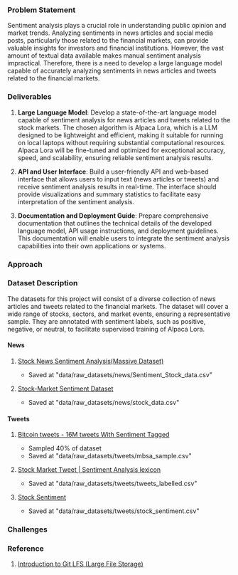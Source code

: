 ### Problem Statement

Sentiment analysis plays a crucial role in understanding public opinion and market trends. Analyzing sentiments in news articles and social media posts, particularly those related to the financial markets, can provide valuable insights for investors and financial institutions. However, the vast amount of textual data available makes manual sentiment analysis impractical. Therefore, there is a need to develop a large language model capable of accurately analyzing sentiments in news articles and tweets related to the financial markets.

### Deliverables

1. **Large Language Model**: Develop a state-of-the-art language model capable of sentiment analysis for news articles and tweets related to the stock markets. The chosen algorithm is Alpaca Lora, which is a LLM designed to be lightweight and efficient, making it suitable for running on local laptops without requiring substantial computational resources. Alpaca Lora will be fine-tuned and optimized for exceptional accuracy, speed, and scalability, ensuring reliable sentiment analysis results.

2. **API and User Interface**: Build a user-friendly API and web-based interface that allows users to input text (news articles or tweets) and receive sentiment analysis results in real-time. The interface should provide visualizations and summary statistics to facilitate easy interpretation of the sentiment analysis.

3. **Documentation and Deployment Guide**: Prepare comprehensive documentation that outlines the technical details of the developed language model, API usage instructions, and deployment guidelines. This documentation will enable users to integrate the sentiment analysis capabilities into their own applications or systems.

### Approach

### Dataset Description

The datasets for this project will consist of a diverse collection of news articles and tweets related to the financial markets. The dataset will cover a wide range of stocks, sectors, and market events, ensuring a representative sample. They are annotated with sentiment labels, such as positive, negative, or neutral, to facilitate supervised training of Alpaca Lora.

#### News

1. [Stock News Sentiment Analysis(Massive Dataset)](https://www.kaggle.com/datasets/avisheksood/stock-news-sentiment-analysismassive-dataset)
    - Saved at "data/raw_datasets/news/Sentiment_Stock_data.csv"

2. [Stock-Market Sentiment Dataset](https://www.kaggle.com/datasets/yash612/stockmarket-sentiment-dataset)
    - Saved at "data/raw_datasets/news/stock_data.csv"

#### Tweets

1. [Bitcoin tweets - 16M tweets With Sentiment Tagged](https://www.kaggle.com/datasets/gauravduttakiit/bitcoin-tweets-16m-tweets-with-sentiment-tagged)
    - Sampled 40% of dataset
    - Saved at "data/raw_datasets/tweets/mbsa_sample.csv"
    

2. [Stock Market Tweet | Sentiment Analysis lexicon](https://www.kaggle.com/datasets/utkarshxy/stock-markettweets-lexicon-data)
    - Saved at "data/raw_datasets/tweets/tweets_labelled.csv"

3. [Stock Sentiment](https://www.kaggle.com/datasets/purvitsharma/stock-sentiment)
    - Saved at "data/raw_datasets/tweets/stock_sentiment.csv"

### Challenges

### Reference

1. [Introduction to Git LFS (Large File Storage)](https://www.youtube.com/watch?v=xPFLAAhuGy0&ab_channel=DanGitschooldude)
